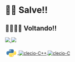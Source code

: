 
  # 🐱‍👤 Salve!!

## 🐱‍💻🐱‍💻 Voltando!!

 <div>
  <a href="https://github.com/cleciosousa">
  <img height="180em" src="https://github-readme-stats.vercel.app/api?username=cleciosousa&show_icons=true&theme=dark&include_all_commits=true&count_private=true"/>
  <img height="140em" src="https://github-readme-stats.vercel.app/api/top-langs/?username=cleciosousa&layout=compact&langs_count=7&theme=dark"/>
</div>

  <div style="display: inline_block"><br>
  
  <img align="center" alt="clecio-Python" height="30" width="40" src="https://raw.githubusercontent.com/devicons/devicon/master/icons/python/python-original.svg">
  <img align="center" alt="clecio-C++" height="30" width="40" src="https://cdn.jsdelivr.net/gh/devicons/devicon/icons/cplusplus/cplusplus-line.svg">
  <img align="center" alt="clecio-C" height="30" width="40" src="https://cdn.jsdelivr.net/gh/devicons/devicon/icons/c/c-plain.svg">
  
 
</div>

